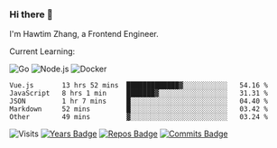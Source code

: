 ### Hi there 👋

I'm Hawtim Zhang, a Frontend Engineer.

Current Learning:

![Go](https://img.shields.io/badge/-Go-%2300ADD8.svg?&style=flat-square&logo=go&logoColor=white)
![Node.js](https://img.shields.io/badge/-Node.js-339933?style=flat-square&logo=Node.js&logoColor=white)
![Docker](https://img.shields.io/badge/-Docker-2496ED?style=flat-square&logo=docker&logoColor=white)


<!--START_SECTION:waka-->

```text
Vue.js       13 hrs 52 mins  █████████████▓░░░░░░░░░░░   54.16 %
JavaScript   8 hrs 1 min     ███████▓░░░░░░░░░░░░░░░░░   31.31 %
JSON         1 hr 7 mins     █░░░░░░░░░░░░░░░░░░░░░░░░   04.40 %
Markdown     52 mins         █░░░░░░░░░░░░░░░░░░░░░░░░   03.42 %
Other        49 mins         ▓░░░░░░░░░░░░░░░░░░░░░░░░   03.24 %
```

<!--END_SECTION:waka-->

![Visits](https://badges.pufler.dev/visits/hawtim/hawtim)
[![Years Badge](https://badges.pufler.dev/years/hawtim)](https://badges.pufler.dev)
[![Repos Badge](https://badges.pufler.dev/repos/hawtim)](https://badges.pufler.dev)
[![Commits Badge](https://badges.pufler.dev/commits/yearly/hawtim)](https://badges.pufler.dev)
